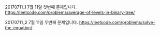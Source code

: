 ﻿20170711_1
7월 11일 첫번째 문제입니다.
https://leetcode.com/problems/average-of-levels-in-binary-tree/

20170711_2
7월 11일 두번째 문제입니다.
https://leetcode.com/problems/solve-the-equation/
